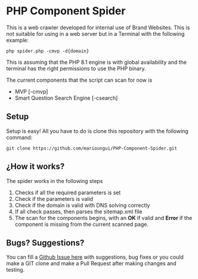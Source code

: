 # PHP Component Spider
 This is a web crawler developed for internal use of Brand Websites. This is not suitable for using in a web server but in a Terminal with the following example:

    php spider.php -cmvp -d{domain}
This is assuming that the PHP 8.1 engine is with global availability and the terminal has the right permissions to use the PHP binary.

The current components that the script can scan for now is 

 - MVP [-cmvp]
 - Smart Question Search Engine [-csearch]

## Setup
Setup is easy! All you have to do is clone this repository with the following command:

    git clone https://github.com/marioungui/PHP-Component-Spider.git

## ¿How it works?
The spider works in the following steps

 1. Checks if all the required parameters is set
 2. Check if the parameters is valid
 3. Check if the domain is valid with DNS solving correctly
 4. If all check passes, then parses the sitemap.xml file
 5. The scan for the components begins, with an **OK** if valid and **Error** if the component is missing from the current scanned page.

## Bugs? Suggestions?

You can fill a [Github Issue here](https://github.com/marioungui/PHP-Component-Spider/issues/new) with suggestions, bug fixes or you could make a GIT clone and make a Pull Request after making changes and testing.
